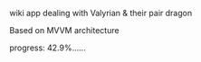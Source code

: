 wiki app dealing with Valyrian & their pair dragon

Based on MVVM architecture

progress: 42.9%......
